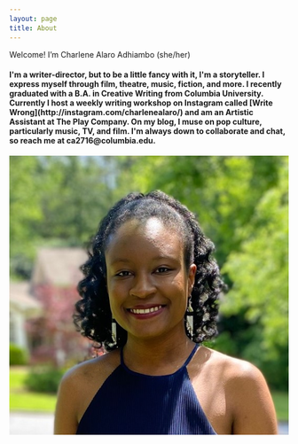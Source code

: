 ```yaml
---
layout: page
title: About
---
```


<p class="message">
  Welcome! I’m Charlene Alaro Adhiambo (she/her)
</p>

   <h4> I'm a writer-director, but to be a little fancy with it, I'm a storyteller. I express myself through film, theatre, music, fiction, and more. I recently graduated with a B.A. in Creative Writing from Columbia University. Currently I host a weekly writing workshop on Instagram called [Write Wrong](http://instagram.com/charlenealaro/) and am an Artistic Assistant at The Play Company. On my blog, I muse on pop culture, particularly music, TV, and film. I'm always down to collaborate and chat, so reach me at ca2716@columbia.edu.</h4>

![Image of Charlene](/assets/headshot2020.jpg/)